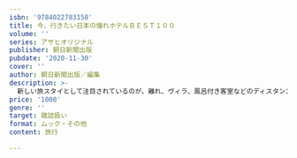 ```yaml
---
isbn: '9784022783158'
title: 今、行きたい日本の憧れホテルＢＥＳＴ１００
volume: ''
series: アサヒオリジナル
publisher: 朝日新聞出版
pubdate: '2020-11-30'
cover: ''
author: 朝日新聞出版／編集
description: >-
  新しい旅スタイとして注目されているのが、離れ、ヴィラ、風呂付き客室などのディスタンスがとられたホテルステイ。いつかは泊まりたい憧れの癒やし宿、ホテルを全国から厳選セレクトして掲載。
price: '1000'
genre: ''
target: 雑誌扱い
format: ムック・その他
content: 旅行

---
```

